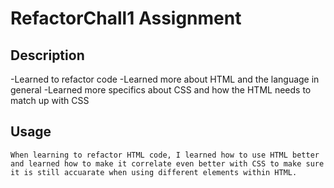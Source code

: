 # RefactorChall1 Assignment


## Description

-Learned to refactor code
-Learned more about HTML and the language in general
-Learned more specifics about CSS and how the HTML needs to match up with CSS

## Usage

    When learning to refactor HTML code, I learned how to use HTML better and learned how to make it correlate even better with CSS to make sure it is still accuarate when using different elements within HTML.